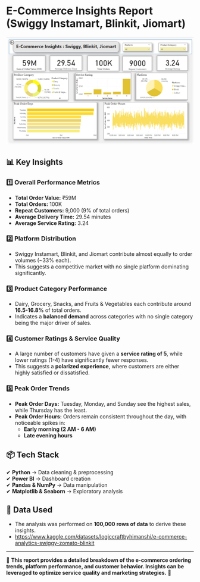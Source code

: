 
# E-Commerce Insights Report (Swiggy Instamart, Blinkit, Jiomart)
![Dashboard](https://github.com/LogicCraftByHimanshi/E-Commerce-Analytics-python/blob/main/E-commerce_dashboard.png)

## 📊 Key Insights

### 1️⃣ Overall Performance Metrics
- **Total Order Value:** ₹59M
- **Total Orders:** 100K
- **Repeat Customers:** 9,000 (9% of total orders)
- **Average Delivery Time:** 29.54 minutes
- **Average Service Rating:** 3.24

### 2️⃣ Platform Distribution
- Swiggy Instamart, Blinkit, and Jiomart contribute almost equally to order volumes (~33% each).
- This suggests a competitive market with no single platform dominating significantly.

### 3️⃣ Product Category Performance
- Dairy, Grocery, Snacks, and Fruits & Vegetables each contribute around **16.5-16.8%** of total orders.
- Indicates a **balanced demand** across categories with no single category being the major driver of sales.

### 4️⃣ Customer Ratings & Service Quality
- A large number of customers have given a **service rating of 5**, while lower ratings (1-4) have significantly fewer responses.
- This suggests a **polarized experience**, where customers are either highly satisfied or dissatisfied.

### 5️⃣ Peak Order Trends
- **Peak Order Days:** Tuesday, Monday, and Sunday see the highest sales, while Thursday has the least.
- **Peak Order Hours:** Orders remain consistent throughout the day, with noticeable spikes in:
  - **Early morning (2 AM - 6 AM)**
  - **Late evening hours**
 
## 📦 Tech Stack  

✔ **Python** → Data cleaning & preprocessing  
✔ **Power BI** → Dashboard creation  
✔ **Pandas & NumPy** → Data manipulation  
✔ **Matplotlib & Seaborn** → Exploratory analysis  

## 📌 Data Used
- The analysis was performed on **100,000 rows of data** to derive these insights.
- https://www.kaggle.com/datasets/logiccraftbyhimanshi/e-commerce-analytics-swiggy-zomato-blinkit
---

📢 **This report provides a detailed breakdown of the e-commerce ordering trends, platform performance, and customer behavior. Insights can be leveraged to optimize service quality and marketing strategies.** 🚀

